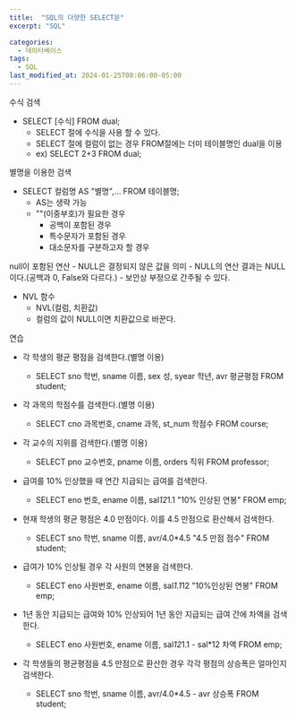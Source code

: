 ```yaml
---
title:  "SQL의 다양한 SELECT문"
excerpt: "SQL"

categories:
  - 데이터베이스
tags:
  - SQL
last_modified_at: 2024-01-25T08:06:00-05:00
---
```


수식 검색
+ SELECT [수식] FROM dual;
    - SELECT 절에 수식을 사용 할 수 있다.
    - SELECT 절에 컬럼이 없는 경우 FROM절에는 더미 테이블명인 dual을 이용
    - ex) SELECT 2+3 FROM dual;

별명을 이용한 검색
+ SELECT 컬럼명 AS "별명",...
  FROM 테이블명;
    - AS는 생략 가능
    - ""(이중부호)가 필요한 경우
        * 공백이 포함된 경우
        * 특수문자가 포함된 경우
        * 대소문자를 구분하고자 할 경우

null이 포함된 연산
    - NULL은 결정되지 않은 값을 의미
    - NULL의 연산 결과는 NULL이다.(공백과 0, False와 다르다.)
    - 보안상 부정으로 간주될 수 있다.

+ NVL 함수
    - NVL(컬럼, 치환값)
    - 컬럼의 값이 NULL이면 치환값으로 바꾼다.

연습
+ 각 학생의 평균 평점을 검색한다.(별명 이용)
    - SELECT sno 학번, sname 이름, sex 성, syear 학년, avr 평균평점
      FROM student;

+ 각 과목의 학점수를 검색한다.(별명 이용)
    - SELECT cno 과목번호, cname 과목, st_num 학점수
      FROM course;

+ 각 교수의 지위를 검색한다.(별명 이용)
    - SELECT pno 교수번호, pname 이름, orders 직위
      FROM professor;

+ 급여를 10% 인상했을 때 연간 지급되는 급여를 검색한다.
    - SELECT eno 번호, ename 이름, sal*12*1.1 "10% 인상된 연봉"
      FROM emp;

+ 현재 학생의 평균 평점은 4.0 만점이다. 이를 4.5 만점으로 환산해서 검색한다.
    - SELECT sno 학번, sname 이름, avr/4.0*4.5 "4.5 만점 점수"
      FROM student;

+ 급여가 10% 인상될 경우 각 사원의 연봉을 검색한다.
    - SELECT eno 사원번호, ename 이름, sal*1.1*12 "10%인상된 연봉"
      FROM emp;

+ 1년 동안 지급되는 급여와 10% 인상되어 1년 동안 지급되는 급여 간에 차액을 검색한다.
    - SELECT eno 사원번호, ename 이름, sal*12*1.1 - sal*12 차액
      FROM emp;

+ 각 학생들의 평균평점을 4.5 만점으로 환산한 경우 각각 평점의 상승폭은 얼마인지 검색한다.
    - SELECT sno 학번, sname 이름, avr/4.0*4.5 - avr 상승폭
      FROM student;
      